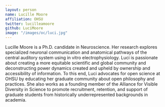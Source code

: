 ```yaml
---
layout: person
name: Lucille Moore
affiliation: OHSU
twitter: lucilleamoore
github: LuciMoore
image: "/images/oc/luci.jpg"
---
```


Lucille Moore is a Ph.D. candidate in Neuroscience. Her research explores specialized neuronal communication and anatomical pathways of the central auditory system using in vitro electrophysiology. Luci is passionate about creating a more equitable scientific and global community and deconstructing power dynamics created and upheld by ownership and accessibility of information. To this end, Luci advocates for open science at OHSU by educating her graduate community about open philosophy and practices. She also works as a founding member of the Alliance for Visible Diversity in Science to promote recruitment, retention, and support of graduate students from historically underrepresented backgrounds in academia.

